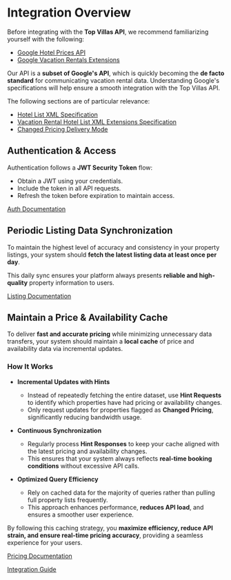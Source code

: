 # Integration Overview

Before integrating with the **Top Villas API**, we recommend familiarizing yourself with the following:  

- [Google Hotel Prices API](https://developers.google.com/hotels/hotel-prices)  
- [Google Vacation Rentals Extensions](https://developers.google.com/hotels/vacation-rentals/dev-guide/onboarding)  

Our API is a **subset of Google's API**, which is quickly becoming the **de facto standard** for communicating vacation rental data. Understanding Google's specifications will help ensure a smooth integration with the Top Villas API.  

The following sections are of particular relevance:

- [Hotel List XML Specification](https://developers.google.com/hotels/hotel-prices/dev-guide/hlf)
- [Vacation Rental Hotel List XML Extensions Specification](https://developers.google.com/hotels/vacation-rentals/dev-guide/vr-attributes)
- [Changed Pricing Delivery Mode](https://developers.google.com/hotels/hotel-prices/dev-guide/delivery-mode#hints)

## Authentication & Access

Authentication follows a **JWT Security Token** flow:  

- Obtain a JWT using your credentials.  
- Include the token in all API requests.  
- Refresh the token before expiration to maintain access.

[Auth Documentation](./auth.md)

## **Periodic Listing Data Synchronization**  

To maintain the highest level of accuracy and consistency in your property listings, your system should **fetch the latest listing data at least once per day**.  

This daily sync ensures your platform always presents **reliable and high-quality** property information to users.

[Listing Documentation](./listing.md)

## **Maintain a Price & Availability Cache**  

To deliver **fast and accurate pricing** while minimizing unnecessary data transfers, your system should maintain a **local cache** of price and availability data via incremental updates.  

### How It Works

- **Incremental Updates with Hints**  
  - Instead of repeatedly fetching the entire dataset, use **Hint Requests** to identify which properties have had pricing or availability changes.  
  - Only request updates for properties flagged as **Changed Pricing**, significantly reducing bandwidth usage.  

- **Continuous Synchronization**  
  - Regularly process **Hint Responses** to keep your cache aligned with the latest pricing and availability changes.  
  - This ensures that your system always reflects **real-time booking conditions** without excessive API calls.  

- **Optimized Query Efficiency**  
  - Rely on cached data for the majority of queries rather than pulling full property lists frequently.  
  - This approach enhances performance, **reduces API load**, and ensures a smoother user experience.  

By following this caching strategy, you **maximize efficiency, reduce API strain, and ensure real-time pricing accuracy**, providing a seamless experience for your users.

[Pricing Documentation](./pricing.md)

[Integration Guide](./guide.md)
